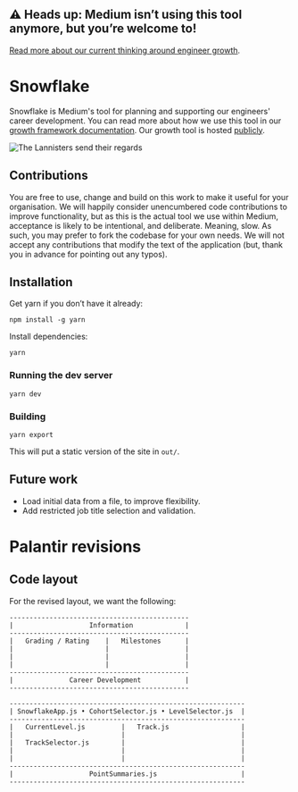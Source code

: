 ## ⚠️ Heads up: Medium isn’t using this tool anymore, but you’re welcome to!
[Read more about our current thinking around engineer growth](https://medium.engineering/engineering-growth-at-medium-4935b3234d25).

# Snowflake

Snowflake is Medium's tool for planning and supporting our engineers' career development. You can read more
about how we use this tool in our [growth framework documentation](https://medium.com/s/engineering-growth-framework).
Our growth tool is hosted [publicly](https://snowflake.medium.com).

![The Lannisters send their regards](https://i.imgur.com/e9DYLBr.png)

## Contributions

You are free to use, change and build on this work to make it useful for your organisation. We will happily consider
unencumbered code contributions to improve functionality, but as this is the actual tool we use within Medium, acceptance is likely to be intentional, and deliberate. Meaning, slow. As such, you may prefer to fork the codebase for your own needs. We will not accept any contributions that modify the text of the application (but, thank you in advance for pointing out any typos).

## Installation

Get yarn if you don’t have it already:

`npm install -g yarn`

Install dependencies:

`yarn`

### Running the dev server

`yarn dev`

### Building

`yarn export`

This will put a static version of the site in `out/`.

## Future work

* Load initial data from a file, to improve flexibility.
* Add restricted job title selection and validation.

# Palantir revisions

## Code layout

For the revised layout, we want the following:

```
---------------------------------------------
|                   Information             |
---------------------------------------------
|   Grading / Rating    |   Milestones      |
|                       |                   |
|                       |                   |
|                       |                   |
---------------------------------------------
|              Career Development           |
---------------------------------------------

```

```
-----------------------------------------------------------
| SnowflakeApp.js • CohortSelector.js • LevelSelector.js  |
-----------------------------------------------------------
|   CurrentLevel.js         |   Track.js                  |
|                           |                             |
|   TrackSelector.js        |                             |
|                           |                             |
|                           |                             |
-----------------------------------------------------------
|                   PointSummaries.js                     |
-----------------------------------------------------------
```
